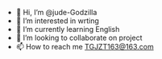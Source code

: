 - 👋 Hi, I’m @jude-Godzilla
- 👀 I’m interested in wrting
- 🌱 I’m currently learning English
- 💞️ I’m looking to collaborate on project
- 📫 How to reach me TGJZT163@163.com

<!---
jude-Godzilla/jude-Godzilla is a ✨ special ✨ repository because its `README.md` (this file) appears on your GitHub profile.
You can click the Preview link to take a look at your changes.
--->
